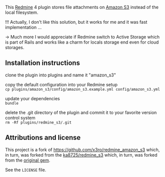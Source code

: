 This [Redmine](http://www.redmine.org) 4 plugin stores file attachments on [Amazon S3](http://aws.amazon.com/s3) instead of the local filesystem.

!!! Actually, I don't like this solution, but it works for me and it was fast implementation ...

-> Much more I would appreciate if Redmine switch to Active Storage which is part of Rails and works like a charm for locals storage end even for cloud storages.

## Installation instructions

clone the plugin into plugins and name it "amazon_s3"

copy the default configuration into your Redmine setup  
```cp plugins/amazon_s3/config/amazon_s3.example.yml config/amazon_s3.yml```

update your dependencies  
```bundle```

delete the .git directory of the plugin and commit it to your favorite version control system  
```rm -Rf plugins/redmine_s3/.git```

## Attributions and license

This project is a fork of https://github.com/x3ro/redmine_amazon_s3 which, in turn, was forked from the [ka8725/redmine_s3](https://github.com/ka8725/redmine_s3) which, in turn, was forked from the [original gem](http://github.com/tigrish/redmine_s3).

See the `LICENSE` file.
